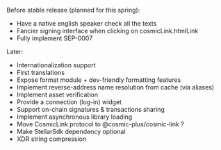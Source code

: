 Before stable release (planned for this spring):

- Have a native english speaker check all the texts
- Fancier signing interface when clicking on cosmicLink.htmlLink
- Fully implement SEP-0007

Later:

- Internationalization support
- First translations
- Expose format module + dev-friendly formatting features
- Implement reverse-address name resolution from cache (via aliases)
- Implement asset verification
- Provide a connection (log-in) widget
- Support on-chain signatures & transactions sharing
- Implement asynchronous library loading
- Move CosmicLink protocol to @cosmic-plus/cosmic-link ?
- Make StellarSdk dependency optional
- XDR string compression
